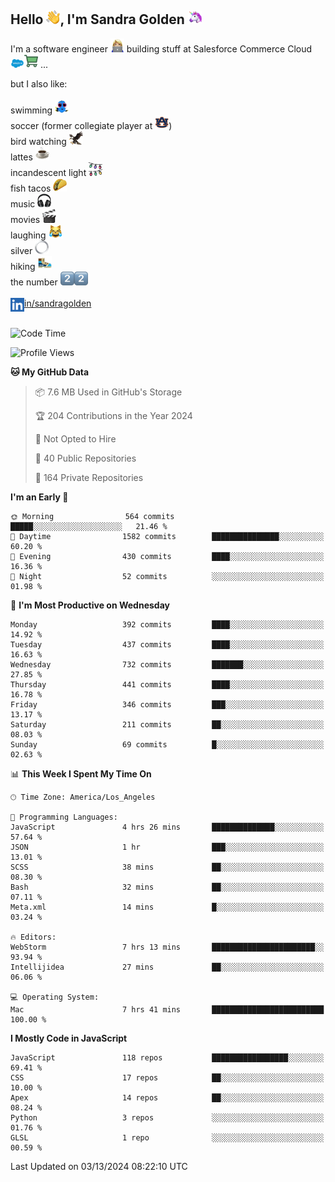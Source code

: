 ## Hello <img src="./static/emoji/wave.png" width="22" />, I'm Sandra Golden <img src="./static/emoji/unicorn-face.png" width="22" />

I'm a software engineer <img src="./static/emoji/female-technologist.png" width="22" /> building stuff at Salesforce Commerce Cloud <img src="./static/emoji/salesforce.png" width="22" /><img src="./static/emoji/commerce-cloud.png" width="22" />&nbsp;...

but I also like:<br/><br/>
swimming <img alt="swimming" src="./static/emoji/keep-swimming.png" width="22" /><br/>
soccer  (former collegiate player at <img src="./static/emoji/auburn.png" width="22" />)<br/>
bird watching <img src="./static/emoji/eagle.png" width="22" /><br/>
lattes <img src="./static/emoji/coffee.png" width="22" /><br/>
incandescent light <img src="./static/emoji/lights.png" width="22" /><br/>
fish tacos <img src="./static/emoji/taco.png" width="22" /><br/>
music <img src="./static/emoji/headphones.png" width="22" /><br/>
movies <img src="./static/emoji/movie-clapper.png" width="22" /><br/>
laughing <img src="./static/emoji/joy-cat.png" width="22" /><br/>
silver <img src="./static/emoji/silver-hoop.png" width="22" /><br/>
hiking <img src="./static/emoji/hiker.png" width="22" /><br/>
the number <img src="./static/emoji/two.png" width="22" /><img src="./static/emoji/two.png" width="22" />
<br/><br/>
<img align="left" alt="Sandra Golden | LinkedIn" width="22px" src="./static/emoji/linkedin.png" /> <a href="https://www.linkedin.com/in/sandragolden/">in/sandragolden</a>
<br/><br/>
<!--START_SECTION:waka-->
![Code Time](http://img.shields.io/badge/Code%20Time-198%20hrs%2047%20mins-blue)

![Profile Views](http://img.shields.io/badge/Profile%20Views-0-blue)

**🐱 My GitHub Data** 

> 📦 7.6 MB Used in GitHub's Storage 
 > 
> 🏆 204 Contributions in the Year 2024
 > 
> 🚫 Not Opted to Hire
 > 
> 📜 40 Public Repositories 
 > 
> 🔑 164 Private Repositories 
 > 
**I'm an Early 🐤** 

```text
🌞 Morning                564 commits         █████░░░░░░░░░░░░░░░░░░░░   21.46 % 
🌆 Daytime                1582 commits        ███████████████░░░░░░░░░░   60.20 % 
🌃 Evening                430 commits         ████░░░░░░░░░░░░░░░░░░░░░   16.36 % 
🌙 Night                  52 commits          ░░░░░░░░░░░░░░░░░░░░░░░░░   01.98 % 
```
📅 **I'm Most Productive on Wednesday** 

```text
Monday                   392 commits         ████░░░░░░░░░░░░░░░░░░░░░   14.92 % 
Tuesday                  437 commits         ████░░░░░░░░░░░░░░░░░░░░░   16.63 % 
Wednesday                732 commits         ███████░░░░░░░░░░░░░░░░░░   27.85 % 
Thursday                 441 commits         ████░░░░░░░░░░░░░░░░░░░░░   16.78 % 
Friday                   346 commits         ███░░░░░░░░░░░░░░░░░░░░░░   13.17 % 
Saturday                 211 commits         ██░░░░░░░░░░░░░░░░░░░░░░░   08.03 % 
Sunday                   69 commits          █░░░░░░░░░░░░░░░░░░░░░░░░   02.63 % 
```


📊 **This Week I Spent My Time On** 

```text
🕑︎ Time Zone: America/Los_Angeles

💬 Programming Languages: 
JavaScript               4 hrs 26 mins       ██████████████░░░░░░░░░░░   57.64 % 
JSON                     1 hr                ███░░░░░░░░░░░░░░░░░░░░░░   13.01 % 
SCSS                     38 mins             ██░░░░░░░░░░░░░░░░░░░░░░░   08.30 % 
Bash                     32 mins             ██░░░░░░░░░░░░░░░░░░░░░░░   07.11 % 
Meta.xml                 14 mins             █░░░░░░░░░░░░░░░░░░░░░░░░   03.24 % 

🔥 Editors: 
WebStorm                 7 hrs 13 mins       ███████████████████████░░   93.94 % 
Intellijidea             27 mins             ██░░░░░░░░░░░░░░░░░░░░░░░   06.06 % 

💻 Operating System: 
Mac                      7 hrs 41 mins       █████████████████████████   100.00 % 
```

**I Mostly Code in JavaScript** 

```text
JavaScript               118 repos           █████████████████░░░░░░░░   69.41 % 
CSS                      17 repos            ██░░░░░░░░░░░░░░░░░░░░░░░   10.00 % 
Apex                     14 repos            ██░░░░░░░░░░░░░░░░░░░░░░░   08.24 % 
Python                   3 repos             ░░░░░░░░░░░░░░░░░░░░░░░░░   01.76 % 
GLSL                     1 repo              ░░░░░░░░░░░░░░░░░░░░░░░░░   00.59 % 
```




 Last Updated on 03/13/2024 08:22:10 UTC
<!--END_SECTION:waka-->
